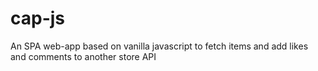 # cap-js
An SPA web-app based on vanilla javascript to fetch items and add likes and comments to another store API
